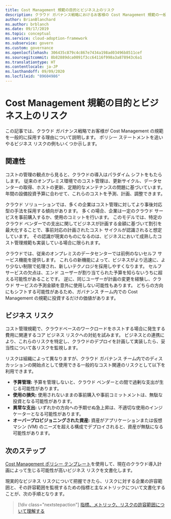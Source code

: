 ```yaml
---
title: Cost Management 規範の目的とビジネス上のリスク
description: クラウド ガバナンス戦略におけるお客様の Cost Management 規範の一般的な導入例を示して説明します。
author: BrianBlanchard
ms.author: brblanch
ms.date: 09/17/2019
ms.topic: conceptual
ms.service: cloud-adoption-framework
ms.subservice: govern
ms.custom: governance
ms.openlocfilehash: 306435c879c4c867e7434a198ad03496b8511cef
ms.sourcegitcommit: 8b82889dca0091f3cc64116f998a3a878943c6a1
ms.translationtype: HT
ms.contentlocale: ja-JP
ms.lasthandoff: 09/09/2020
ms.locfileid: "89604986"
---
```

<!-- cSpell:ignore prepurchases -->

# <a name="motivations-and-business-risks-in-the-cost-management-discipline"></a>Cost Management 規範の目的とビジネス上のリスク

この記事では、クラウド ガバナンス戦略でお客様が Cost Management の規範を一般的に採用する理由について説明します。 ポリシー ステートメントを追いやるビジネス リスクの例もいくつか示します。

## <a name="relevance"></a>関連性

コストの管理の観点から見ると、クラウドの導入はパラダイム シフトをもたらします。 従来のオンプレミス環境でのコスト管理は、更新サイクル、データセンターの取得、ホストの更新、定期的なメンテナンスの問題に基づいています。 年間の設備投資予算に合わせて、これらのコストを予測、計画、調整できます。

クラウド ソリューションでは、多くの企業はコスト管理に対してより事後対応型の手法を採用する傾向があります。 多くの場合、企業は一定のクラウド サービスを事前購入するか、使用のコミットを行います。 このモデルでは、特定のクラウド ベンダーでの支出に関してビジネスが計画する金額に基づいて割引を最大化することで、事前対応の計画されたコスト サイクルが認識されると想定しています。 その認識が現実のものになるのは、ビジネスにおいて成熟したコスト管理規範も実装している場合に限られます。

クラウドでは、従来のオンプレミスのデータセンターでは前例のないセルフ サービス機能を提供します。 これらの新機能によって、ビジネスがより迅速に、より少ない制限で処理され、新しいテクノロジを採用しやすくなります。 セルフ サービスの欠点は、エンド ユーザーが割り当てられた予算を知らないうちに超える可能性があることです。 逆に、同じユーザーが計画の変更を経験し、クラウド サービスの予測金額を意外に使用しない可能性もあります。 どちらの方向にもシフトする可能性があるため、ガバナンス チーム内での Cost Management の規範に投資するだけの価値があります。

## <a name="business-risk"></a>ビジネス リスク

コスト管理規範で、クラウドベースのワークロードをホストする場合に発生する費用に関連するコア ビジネス リスクへの対処を試みます。 ビジネスとの連携により、これらのリスクを特定し、クラウドのデプロイを計画して実装したら、妥当性について各リスクを監視します。

リスクは組織によって異なりますが、クラウド ガバナンス チーム内でのディスカッションの開始点として使用できる一般的なコスト関連のリスクとして以下を利用できます。

- **予算管理:** 予算を管理しないと、クラウド ベンダーとの間で過剰な支出が生じる可能性があります。
- **使用の損失:** 使用されないままの事前購入や事前コミットメントは、無駄な投資となる可能性があります。
- **異常な支出:** いずれかの方向への予期せぬ急上昇は、不適切な使用のインジケーターとなる可能性があります。
- **オーバープロビジョニングされた資産:** 資産がアプリケーションまたは仮想マシン (VM) のニーズを超える構成でデプロイされると、資産が無駄になる可能性があります。

## <a name="next-steps"></a>次のステップ

[Cost Management ポリシー テンプレート](./template.md)を使用して、現在のクラウド導入計画によって生じる可能性が高いビジネス リスクを文書化します。

現実的なビジネス リスクについて把握できたら、リスクに対する企業の許容範囲と、その許容範囲を監視するための指標と主なメトリックについて文書化することが、次の手順となります。

> [!div class="nextstepaction"]
> [指標、メトリック、リスクの許容範囲について理解する](./metrics-tolerance.md)
